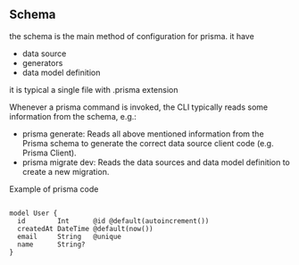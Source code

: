 ## Schema

the schema is the main method of configuration for prisma.
it have 

- data source 
- generators 
- data model definition 

it is typical a single file with .prisma extension 

Whenever a prisma command is invoked, the CLI typically reads some information from the schema, e.g.:

-  prisma generate: Reads all above mentioned information from the Prisma schema to generate the correct data source client code (e.g. Prisma Client).
- prisma migrate dev: Reads the data sources and data model definition to create a new migration.

Example of prisma code 

```prisma

model User {
  id        Int      @id @default(autoincrement())
  createdAt DateTime @default(now())
  email     String   @unique
  name      String?
}
```